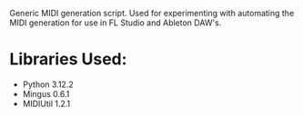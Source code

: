 Generic MIDI generation script. 
Used for experimenting with automating the MIDI generation for use in FL Studio and Ableton DAW's.

# Libraries Used:
- Python 3.12.2
- Mingus 0.6.1
- MIDIUtil 1.2.1